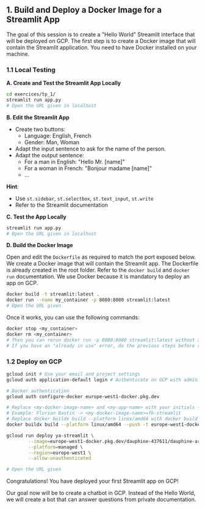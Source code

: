 
## 1. Build and Deploy a Docker Image for a Streamlit App

The goal of this session is to create a "Hello World" Streamlit interface that will be deployed on GCP.
The first step is to create a Docker image that will contain the Streamlit application. You need to have Docker installed on your machine.

### 1.1 Local Testing

**A. Create and Test the Streamlit App Locally**

```bash
cd exercices/tp_1/
streamlit run app.py
# Open the URL given in localhost
```

**B. Edit the Streamlit App**

- Create two buttons:
    - Language: English, French
    - Gender: Man, Woman
- Adapt the input sentence to ask for the name of the person.
- Adapt the output sentence:
    - For a man in English: "Hello Mr. [name]"
    - For a woman in French: "Bonjour madame [name]"
    - ...

**Hint**:
- Use `st.sidebar`, `st.selectbox`, `st.text_input`, `st.write`
- Refer to the Streamlit documentation

**C. Test the App Locally**

```bash
streamlit run app.py
# Open the URL given in localhost
```

**D. Build the Docker Image**

Open and edit the `Dockerfile` as required to match the port exposed below. We create a Docker image that will contain the Streamlit app. The Dockerfile is already created in the root folder. Refer to the `docker build` and `docker run` documentation. We use Docker because it is mandatory to deploy an app on GCP.

```bash
docker build -t streamlit:latest .
docker run --name my_container -p 8080:8080 streamlit:latest
# Open the URL given
```

Once it works, you can use the following commands:

```bash
docker stop <my_container>
docker rm <my_container>
# Then you can rerun docker run -p 8080:8080 streamlit:latest without any problems
# If you have an "already in use" error, do the previous steps before rerunning
```

### 1.2 Deploy on GCP

```bash
gcloud init # Use your email and project settings
gcloud auth application-default login # Authenticate on GCP with admin account

# Docker authentication
gcloud auth configure-docker europe-west1-docker.pkg.dev

# Replace <my-docker-image-name> and <my-app-name> with your initials + -streamlit
# Example: Florian Bastin -> <my-docker-image-name>=fb-streamlit
# Replace docker buildx build --platform linux/amd64 with docker build -t if it does not work
docker buildx build --platform linux/amd64 --push -t europe-west1-docker.pkg.dev/<my-project-id>/<my-registry-name>/<my-docker-image-name>:latest -f Dockerfile .

gcloud run deploy ya-streamlit \
        --image=europe-west1-docker.pkg.dev/dauphine-437611/dauphine-ar/ya-streamlit:latest \
        --platform=managed \
        --region=europe-west1 \
        --allow-unauthenticated

# Open the URL given
```

Congratulations! You have deployed your first Streamlit app on GCP!

Our goal now will be to create a chatbot in GCP.
Instead of the Hello World, we will create a bot that can answer questions from private documentation.
